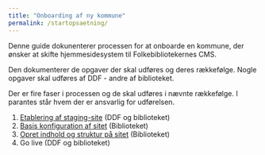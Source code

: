 ```yaml
---
title: "Onboarding af ny kommune"
permalink: /startopsaetning/
---
```


Denne guide dokunenterer processen for at onboarde en kommune, der ønsker at skifte hjemmesidesystem til Folkebibliotekernes CMS. 

Den dokumenterer de opgaver der skal udføres og deres rækkefølge.
Nogle opgaver skal udføres af DDF - andre af biblioteket. 

Der er fire faser i processen og de skal udføres i nævnte rækkefølge. I parantes står hvem der er ansvarlig for udførelsen.
1. [Etablering af staging-site](https://www.folkebibliotekernescms.dk/main/startopsaetning/staging-site/) (DDF og biblioteket)
2. [Basis konfiguration af sitet](https://www.folkebibliotekernescms.dk/main/startopsaetning/basiskonfiguration-intro/) (Biblioteket)
3. [Opret indhold og struktur på sitet](https://www.folkebibliotekernescms.dk/main/startopsaetning/struktur-indhold-intro/) (Biblioteket)
4. Go live (DDF og biblioteket)









